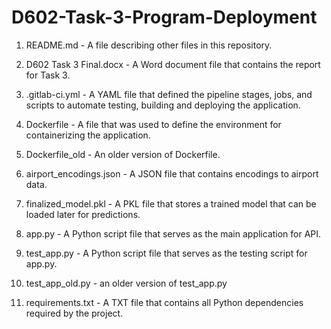 # D602-Task-3-Program-Deployment

1. README.md - A file describing other files in this repository.

2. D602 Task 3 Final.docx - A Word document file that contains the report for Task 3.

3. .gitlab-ci.yml - A YAML file that defined the pipeline stages, jobs, and scripts to automate testing, building and deploying the application.

4. Dockerfile - A file that was used to define the environment for containerizing the application.

5. Dockerfile_old - An older version of Dockerfile.

6. airport_encodings.json - A JSON file that contains encodings to airport data.

7. finalized_model.pkl - A PKL file that stores a trained model that can be loaded later for predictions.

8. app.py - A Python script file that serves as the main application for API.

9. test_app.py - A Python script file that serves as the testing script for app.py.

10. test_app_old.py - an older version of test_app.py

11. requirements.txt - A TXT file that contains all Python dependencies required by the project.
